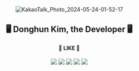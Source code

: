 <div align="center">
 
![KakaoTalk_Photo_2024-05-24-01-52-17](https://github.com/donghun-k/donghun-k/assets/60064471/d26844a7-f035-442e-a948-5f0b77116575)

 
## 🖥️ Donghun Kim, the Developer 🖥️


#### 🖤 LIKE 🖤

<img src="https://img.shields.io/badge/TypeScript-000000?style=plastic&logo=typescript&logoColor=white"/>
<img src="https://img.shields.io/badge/React-000000?style=plastic&logo=react&logoColor=white"/>
<img src="https://img.shields.io/badge/Next.js-000000?style=plastic&logo=next.js&logoColor=white"/>
<img src="https://img.shields.io/badge/Tailwind CSS-000000?style=plastic&logo=tailwind css&logoColor=white"/>
<img src="https://img.shields.io/badge/shadcn/ui-000000?style=plastic&logo=shadcn/ui&logoColor=white"/>

</div>
